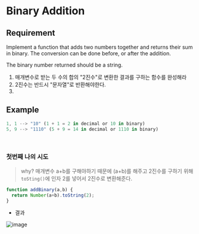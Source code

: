 # Binary Addition

## Requirement

<p>Implement a function that adds two numbers together and returns their sum in binary. The conversion can be done before, or after the addition.

The binary number returned should be a string.</p>

  1. 매개변수로 받는 두 수의 합의 "2진수"로 변환한 결과를 구하는 함수를 완성해라
  2. 2진수는 반드시 "문자열"로 반환해야한다.
  3. 

## Example

```js
1, 1 --> "10" (1 + 1 = 2 in decimal or 10 in binary)
5, 9 --> "1110" (5 + 9 = 14 in decimal or 1110 in binary)
```

<br>

### 첫번째 나의 시도

> why? 매개변수 a+b를 구해야하기 때문에 (a+b)를 해주고 2진수를 구하기 위해 `toSting()`에 인자 2를 넣어서 2진수로 변환해준다. 

```js
function addBinary(a,b) {
  return Number(a+b).toString(2);
}
```
- 결과

![image](https://user-images.githubusercontent.com/96808980/174635474-f027aa9c-6832-4980-8aeb-83ce3782d84d.png)
